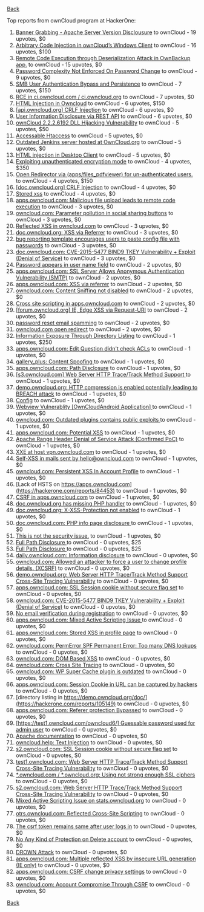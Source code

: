 [Back](../README.md)

Top reports from ownCloud program at HackerOne:

1. [Banner Grabbing - Apache Server Version Disclousure](https://hackerone.com/reports/269467) to ownCloud - 19 upvotes, $0
2. [Arbitrary Code Injection in ownCloud’s Windows Client](https://hackerone.com/reports/155657) to ownCloud - 16 upvotes, $100
3. [Remote Code Execution through Deserialization Attack in OwnBackup app.](https://hackerone.com/reports/562335) to ownCloud - 15 upvotes, $0
4. [Password Complexity Not Enforced On Password Change](https://hackerone.com/reports/276123) to ownCloud - 9 upvotes, $0
5. [SMB User Authentication Bypass and Persistence](https://hackerone.com/reports/148151) to ownCloud - 7 upvotes, $150
6. [RCE in ci.owncloud.com / ci.owncloud.org](https://hackerone.com/reports/98559) to ownCloud - 7 upvotes, $0
7. [HTML Injection in Owncloud](https://hackerone.com/reports/215410) to ownCloud - 6 upvotes, $150
8. [[api.owncloud.org] CRLF Injection](https://hackerone.com/reports/154306) to ownCloud - 6 upvotes, $0
9. [User Information Disclosure via REST API](https://hackerone.com/reports/197786) to ownCloud - 6 upvotes, $0
10. [ownCloud 2.2.2.6192 DLL Hijacking Vulnerability](https://hackerone.com/reports/151475) to ownCloud - 5 upvotes, $50
11. [Accessable Htaccess](https://hackerone.com/reports/171272) to ownCloud - 5 upvotes, $0
12. [Outdated Jenkins server hosted at OwnCloud.org](https://hackerone.com/reports/208566) to ownCloud - 5 upvotes, $0
13. [HTML injection in Desktop Client](https://hackerone.com/reports/206877) to ownCloud - 5 upvotes, $0
14. [Exploiting unauthenticated encryption mode](https://hackerone.com/reports/108082) to ownCloud - 4 upvotes, $350
15. [Open Redirector via (apps/files_pdfviewer) for un-authenticated users.](https://hackerone.com/reports/131082) to ownCloud - 4 upvotes, $150
16. [[doc.owncloud.org] CRLF Injection](https://hackerone.com/reports/154275) to ownCloud - 4 upvotes, $0
17. [Stored xss](https://hackerone.com/reports/187380) to ownCloud - 4 upvotes, $0
18. [apps.owncloud.com: Malicious file upload leads to remote code execution](https://hackerone.com/reports/84374) to ownCloud - 3 upvotes, $0
19. [owncloud.com: Parameter pollution in social sharing buttons](https://hackerone.com/reports/106024) to ownCloud - 3 upvotes, $0
20. [Reflected XSS in owncloud.com](https://hackerone.com/reports/127259) to ownCloud - 3 upvotes, $0
21. [doc.owncloud.org: XSS via Referrer](https://hackerone.com/reports/130951) to ownCloud - 3 upvotes, $0
22. [bug reporting template encourages users to paste config file with passwords](https://hackerone.com/reports/196969) to ownCloud - 3 upvotes, $0
23. [doc.owncloud.com: CVE-2015-5477 BIND9 TKEY Vulnerability + Exploit (Denial of Service)](https://hackerone.com/reports/217381) to ownCloud - 3 upvotes, $0
24. [Password appears in user name field](https://hackerone.com/reports/85559) to ownCloud - 2 upvotes, $0
25. [apps.owncloud.com: SSL Server Allows Anonymous Authentication Vulnerability (SMTP)](https://hackerone.com/reports/83803) to ownCloud - 2 upvotes, $0
26. [apps.owncloud.com: XSS via referrer](https://hackerone.com/reports/83374) to ownCloud - 2 upvotes, $0
27. [owncloud.com: Content Sniffing not disabled](https://hackerone.com/reports/83251) to ownCloud - 2 upvotes, $0
28. [Cross site scripting in apps.owncloud.com](https://hackerone.com/reports/129551) to ownCloud - 2 upvotes, $0
29. [[forum.owncloud.org] IE, Edge XSS via Request-URI](https://hackerone.com/reports/154319) to ownCloud - 2 upvotes, $0
30. [password reset email spamming](https://hackerone.com/reports/224095) to ownCloud - 2 upvotes, $0
31. [owncloud.com open redirect](https://hackerone.com/reports/258632) to ownCloud - 2 upvotes, $0
32. [Information Exposure Through Directory Listing](https://hackerone.com/reports/110655) to ownCloud - 1 upvotes, $250
33. [apps.owncloud.com: Edit Question didn't check ACLs](https://hackerone.com/reports/85532) to ownCloud - 1 upvotes, $0
34. [gallery_plus: Content Spoofing ](https://hackerone.com/reports/87752) to ownCloud - 1 upvotes, $0
35. [apps.owncloud.com: Path Disclosure](https://hackerone.com/reports/83801) to ownCloud - 1 upvotes, $0
36. [[s3.owncloud.com] Web Server HTTP Trace/Track Method Support ](https://hackerone.com/reports/90601) to ownCloud - 1 upvotes, $0
37. [demo.owncloud.org: HTTP compression is enabled potentially leading to BREACH attack](https://hackerone.com/reports/84105) to ownCloud - 1 upvotes, $0
38. [Config](https://hackerone.com/reports/84797) to ownCloud - 1 upvotes, $0
39. [Webview Vulnerablity [OwnCloudAndroid Application] ](https://hackerone.com/reports/87835) to ownCloud - 1 upvotes, $0
40. [owncloud.com: Outdated plugins contains public exploits  ](https://hackerone.com/reports/84581) to ownCloud - 1 upvotes, $0
41. [apps.owncloud.com: Potential XSS](https://hackerone.com/reports/85577) to ownCloud - 1 upvotes, $0
42. [Apache Range Header Denial of Service Attack (Confirmed PoC)](https://hackerone.com/reports/88904) to ownCloud - 1 upvotes, $0
43. [XXE at host vpn.owncloud.com](https://hackerone.com/reports/105980) to ownCloud - 1 upvotes, $0
44. [Self-XSS in mails sent by hello@owncloud.com](https://hackerone.com/reports/92111) to ownCloud - 1 upvotes, $0
45. [owncloud.com: Persistent XSS In Account Profile](https://hackerone.com/reports/116254) to ownCloud - 1 upvotes, $0
46. [Lack of HSTS on https://apps.owncloud.com](https://hackerone.com/reports/84453) to ownCloud - 1 upvotes, $0
47. [CSRF in apps.owncloud.com](https://hackerone.com/reports/84395) to ownCloud - 1 upvotes, $0
48. [doc.owncloud.org has missing PHP handler](https://hackerone.com/reports/121382) to ownCloud - 1 upvotes, $0
49. [doc.owncloud.org: X-XSS-Protection not enabled](https://hackerone.com/reports/128493) to ownCloud - 1 upvotes, $0
50. [doc.owncloud.com: PHP info page disclosure ](https://hackerone.com/reports/134216) to ownCloud - 1 upvotes, $0
51. [This is not the security issue.](https://hackerone.com/reports/257106) to ownCloud - 1 upvotes, $0
52. [Full Path Disclosure ](https://hackerone.com/reports/87505) to ownCloud - 0 upvotes, $25
53. [Full Path Disclosure ](https://hackerone.com/reports/85201) to ownCloud - 0 upvotes, $25
54. [daily.owncloud.com: Information disclosure](https://hackerone.com/reports/84085) to ownCloud - 0 upvotes, $0
55. [owncloud.com: Allowed an attacker to force a user to change profile details. (XCSRF)](https://hackerone.com/reports/83239) to ownCloud - 0 upvotes, $0
56. [demo.owncloud.org: Web Server HTTP Trace/Track Method Support Cross-Site Tracing Vulnerability](https://hackerone.com/reports/83837) to ownCloud - 0 upvotes, $0
57. [apps.owncloud.com: SSL Session cookie without secure flag set](https://hackerone.com/reports/83710) to ownCloud - 0 upvotes, $0
58. [owncloud.com: CVE-2015-5477 BIND9 TKEY Vulnerability + Exploit (Denial of Service)](https://hackerone.com/reports/89097) to ownCloud - 0 upvotes, $0
59. [No email verification during registration](https://hackerone.com/reports/90643) to ownCloud - 0 upvotes, $0
60. [apps.owncloud.com: Mixed Active Scripting Issue ](https://hackerone.com/reports/85541) to ownCloud - 0 upvotes, $0
61. [apps.owncloud.com: Stored XSS in profile page](https://hackerone.com/reports/84371) to ownCloud - 0 upvotes, $0
62. [owncloud.com: PermError SPF Permanent Error: Too many DNS lookups](https://hackerone.com/reports/83578) to ownCloud - 0 upvotes, $0
63. [owncloud.com: DOM Based XSS](https://hackerone.com/reports/83178) to ownCloud - 0 upvotes, $0
64. [owncloud.com: Cross Site Tracing](https://hackerone.com/reports/83373) to ownCloud - 0 upvotes, $0
65. [owncloud.com: WP Super Cache plugin is outdated](https://hackerone.com/reports/90980) to ownCloud - 0 upvotes, $0
66. [apps.owncloud.com: Session Cookie in URL can be captured by hackers](https://hackerone.com/reports/83667) to ownCloud - 0 upvotes, $0
67. [directory listing in https://demo.owncloud.org/doc/](https://hackerone.com/reports/105149) to ownCloud - 0 upvotes, $0
68. [apps.owncloud.com: Referer protection Bypassed](https://hackerone.com/reports/92644) to ownCloud - 0 upvotes, $0
69. [[https://test1.owncloud.com/owncloud6/] Guessable password used for admin user](https://hackerone.com/reports/107849) to ownCloud - 0 upvotes, $0
70. [Apache documentation](https://hackerone.com/reports/90321) to ownCloud - 0 upvotes, $0
71. [owncloud.help: Text  Injection](https://hackerone.com/reports/112304) to ownCloud - 0 upvotes, $0
72. [s2.owncloud.com: SSL Session cookie without secure flag set](https://hackerone.com/reports/83856) to ownCloud - 0 upvotes, $0
73. [test1.owncloud.com: Web Server HTTP Trace/Track Method Support Cross-Site Tracing Vulnerability](https://hackerone.com/reports/83971) to ownCloud - 0 upvotes, $0
74. [*.owncloud.com / *.owncloud.org: Using not strong enough SSL ciphers](https://hackerone.com/reports/84078) to ownCloud - 0 upvotes, $0
75. [s2.owncloud.com: Web Server HTTP Trace/Track Method Support Cross-Site Tracing Vulnerability](https://hackerone.com/reports/83855) to ownCloud - 0 upvotes, $0
76. [Mixed Active Scripting Issue on stats.owncloud.org](https://hackerone.com/reports/108692) to ownCloud - 0 upvotes, $0
77. [otrs.owncloud.com: Reflected Cross-Site Scripting](https://hackerone.com/reports/108288) to ownCloud - 0 upvotes, $0
78. [The csrf token remains same after user logs in](https://hackerone.com/reports/111262) to ownCloud - 0 upvotes, $0
79. [No Any Kind of Protection on Delete account](https://hackerone.com/reports/113211) to ownCloud - 0 upvotes, $0
80. [DROWN Attack](https://hackerone.com/reports/119808) to ownCloud - 0 upvotes, $0
81. [apps.owncloud.com: Multiple reflected XSS by insecure URL generation (IE only)](https://hackerone.com/reports/83381) to ownCloud - 0 upvotes, $0
82. [apps.owncloud.com: CSRF change privacy settings](https://hackerone.com/reports/85565) to ownCloud - 0 upvotes, $0
83. [owncloud.com: Account Compromise Through CSRF](https://hackerone.com/reports/84372) to ownCloud - 0 upvotes, $0


[Back](../README.md)